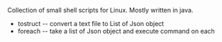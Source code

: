 Collection of small shell scripts for Linux. Mostly written in java.

  * tostruct -- convert a text file to List of Json object
  * foreach -- take a list of Json object and execute command on each